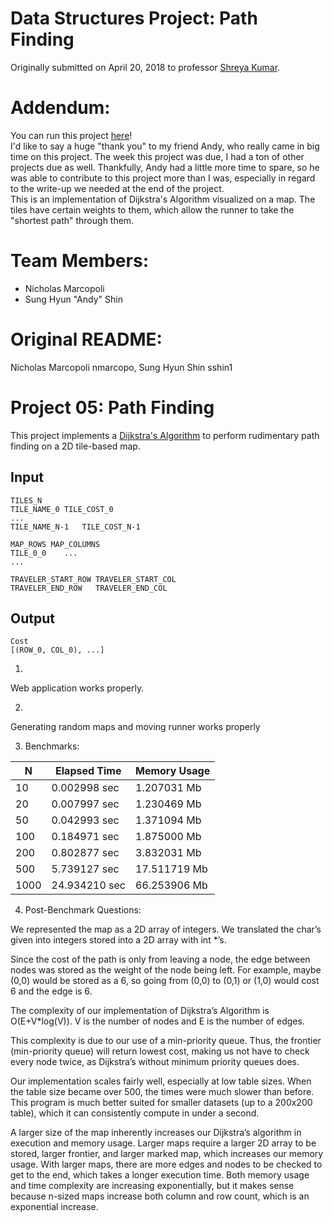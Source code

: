 # Data Structures Project: Path Finding
Originally submitted on April 20, 2018 to professor [Shreya Kumar](https://www3.nd.edu/~skumar5/).

# Addendum:
You can run this project [here](206.189.170.253:9001)!  
I'd like to say a huge "thank you" to my friend Andy, who really came in big time on this project. The week this project was due, I had a ton of other projects due as well. Thankfully, Andy had a little more time to spare, so he was able to contribute to this project more than I was, especially in regard to the write-up we needed at the end of the project.  
This is an implementation of Dijkstra's Algorithm visualized on a map. The tiles have certain weights to them, which allow the runner to take the "shortest path" through them.

# Team Members:
- Nicholas Marcopoli
- Sung Hyun "Andy" Shin

# Original README:
Nicholas Marcopoli nmarcopo, Sung Hyun Shin sshin1

Project 05: Path Finding
========================

This project implements a [Dijkstra's Algorithm] to perform rudimentary path
finding on a 2D tile-based map.

[Dijkstra's Algorithm]: https://en.wikipedia.org/wiki/Dijkstra%27s_algorithm


Input
-----

    TILES_N
    TILE_NAME_0	TILE_COST_0
    ...
    TILE_NAME_N-1	TILE_COST_N-1

    MAP_ROWS MAP_COLUMNS
    TILE_0_0    ...
    ...

    TRAVELER_START_ROW TRAVELER_START_COL
    TRAVELER_END_ROW   TRAVELER_END_COL

Output
------

    Cost
    [(ROW_0, COL_0), ...]

1. 
Web application works properly.

2. 
Generating random maps and moving runner works properly

3. Benchmarks:

| N             | Elapsed Time  | Memory Usage   |
|---------------|---------------|----------------|
| 10            | 0.002998 sec  | 1.207031 Mb    |
| 20            | 0.007997 sec  | 1.230469 Mb    |
| 50            | 0.042993 sec  | 1.371094 Mb    |
| 100           | 0.184971 sec  | 1.875000 Mb    |
| 200           | 0.802877 sec  | 3.832031 Mb    |
| 500           | 5.739127 sec  | 17.511719 Mb   |
| 1000          | 24.934210 sec | 66.253906 Mb   |

4. Post-Benchmark Questions:

We represented the map as a 2D array of integers. We translated the char’s given into integers stored into a 2D array with int *’s. 

Since the cost of the path is only from leaving a node, the edge between nodes was stored as the weight of the node being left. For example, maybe (0,0) would be stored as a 6, so going from (0,0) to (0,1) or (1,0) would cost 6 and the edge is 6.

The complexity of our implementation of Dijkstra’s Algorithm is O(E+V*log(V)). V is the number of nodes and E is the number of edges. 

This complexity is due to our use of a min-priority queue. Thus, the frontier (min-priority queue) will return lowest cost, making us not have to check every node twice, as Dijkstra’s without minimum priority queues does.

Our implementation scales fairly well, especially at low table sizes. When the table size became over 500, the times were much slower than before. This program is much better suited for smaller datasets (up to a 200x200 table), which it can consistently compute in under a second.

A larger size of the map inherently increases our Dijkstra’s algorithm in execution and memory usage. Larger maps require a larger 2D array to be stored, larger frontier, and larger marked map, which increases our memory usage. With larger maps, there are more edges and nodes to be checked to get to the end, which takes a longer execution time. Both memory usage and time complexity are increasing exponentially, but it makes sense because n-sized maps increase both column and row count, which is an exponential increase.
